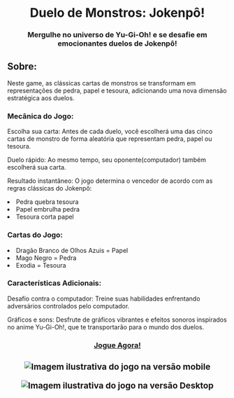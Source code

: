 <div align = "center">
<h1> Duelo de Monstros: Jokenpô! </h1>
<h3> Mergulhe no universo de Yu-Gi-Oh! e se desafie em emocionantes duelos de Jokenpô! </h3>
</div>

<h2> Sobre: </h2>
<p>Neste game, as clássicas cartas de monstros se transformam em representações de pedra, papel e tesoura, adicionando uma nova dimensão estratégica aos duelos.</p>

<h3> Mecânica do Jogo: </h3>

<p> Escolha sua carta: Antes de cada duelo, você escolherá uma das cinco cartas de monstro de forma aleatória que representam pedra, papel ou tesoura. </p>
<p> Duelo rápido: Ao mesmo tempo, seu oponente(computador) também escolherá sua carta. </p>
<p>Resultado instantâneo: O jogo determina o vencedor de acordo com as regras clássicas do Jokenpô: </p>
  <li> Pedra quebra tesoura </li> 
  <li> Papel embrulha pedra </li> 
  <li> Tesoura corta papel </li>

<h3> Cartas do Jogo: </h3>
<li> Dragão Branco de Olhos Azuis = Papel </li>
<li> Mago Negro = Pedra </li>
<li> Exodia = Tesoura </li>

<h3> Características Adicionais: </h3>

<p> Desafio contra o computador: Treine suas habilidades enfrentando adversários controlados pelo computador. </p>
<p> Gráficos e sons: Desfrute de gráficos vibrantes e efeitos sonoros inspirados no anime Yu-Gi-Oh!, que te transportarão para o mundo dos duelos. </p>


<footer>
  <h3>
    <div align="center">
     <a href="" target="_blank"> Jogue Agora! </a>
  <h3>
    <p> <img src="" alt="Imagem ilustrativa do jogo na versão mobile"> </p> 
   </p> <img src="" alt="Imagem ilustrativa do jogo na versão Desktop"> </p> 
    </div>
</footer>
